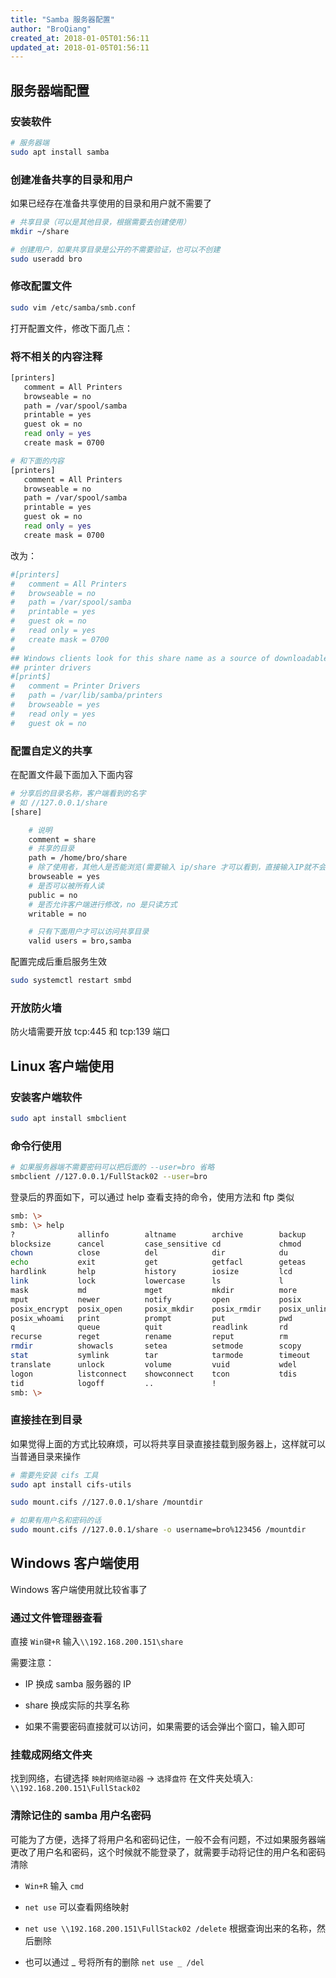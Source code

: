 ```yaml
---
title: "Samba 服务器配置"
author: "BroQiang"
created_at: 2018-01-05T01:56:11
updated_at: 2018-01-05T01:56:11
---
```


## 服务器端配置

### 安装软件

```bash
# 服务器端
sudo apt install samba
```

### 创建准备共享的目录和用户

如果已经存在准备共享使用的目录和用户就不需要了

```bash
# 共享目录（可以是其他目录，根据需要去创建使用）
mkdir ~/share

# 创建用户，如果共享目录是公开的不需要验证，也可以不创建
sudo useradd bro
```

### 修改配置文件

```bash
sudo vim /etc/samba/smb.conf
```

打开配置文件，修改下面几点：

### 将不相关的内容注释

```bash
[printers]
   comment = All Printers
   browseable = no
   path = /var/spool/samba
   printable = yes
   guest ok = no
   read only = yes
   create mask = 0700

# 和下面的内容
[printers]
   comment = All Printers
   browseable = no
   path = /var/spool/samba
   printable = yes
   guest ok = no
   read only = yes
   create mask = 0700
```

改为：

```bash
#[printers]
#   comment = All Printers
#   browseable = no
#   path = /var/spool/samba
#   printable = yes
#   guest ok = no
#   read only = yes
#   create mask = 0700
#
## Windows clients look for this share name as a source of downloadable
## printer drivers
#[print$]
#   comment = Printer Drivers
#   path = /var/lib/samba/printers
#   browseable = yes
#   read only = yes
#   guest ok = no
```

### 配置自定义的共享

在配置文件最下面加入下面内容

```bash
# 分享后的目录名称，客户端看到的名字
# 如 //127.0.0.1/share
[share]

    # 说明
    comment = share
    # 共享的目录
    path = /home/bro/share
    # 除了使用者，其他人是否能浏览(需要输入 ip/share 才可以看到，直接输入IP就不会列出来了)
    browseable = yes
    # 是否可以被所有人读
    public = no
    # 是否允许客户端进行修改，no 是只读方式
    writable = no

    # 只有下面用户才可以访问共享目录
    valid users = bro,samba

```

配置完成后重启服务生效

```bash
sudo systemctl restart smbd
```

### 开放防火墙

防火墙需要开放 tcp:445 和 tcp:139 端口

## Linux 客户端使用

### 安装客户端软件

```bash
sudo apt install smbclient
```

### 命令行使用

```bash
# 如果服务器端不需要密码可以把后面的 --user=bro 省略
smbclient //127.0.0.1/FullStack02 --user=bro
```

登录后的界面如下，可以通过 help 查看支持的命令，使用方法和 ftp 类似

```bash
smb: \>
smb: \> help
?              allinfo        altname        archive        backup
blocksize      cancel         case_sensitive cd             chmod
chown          close          del            dir            du
echo           exit           get            getfacl        geteas
hardlink       help           history        iosize         lcd
link           lock           lowercase      ls             l
mask           md             mget           mkdir          more
mput           newer          notify         open           posix
posix_encrypt  posix_open     posix_mkdir    posix_rmdir    posix_unlink
posix_whoami   print          prompt         put            pwd
q              queue          quit           readlink       rd
recurse        reget          rename         reput          rm
rmdir          showacls       setea          setmode        scopy
stat           symlink        tar            tarmode        timeout
translate      unlock         volume         vuid           wdel
logon          listconnect    showconnect    tcon           tdis
tid            logoff         ..             !
smb: \>
```

### 直接挂在到目录

如果觉得上面的方式比较麻烦，可以将共享目录直接挂载到服务器上，这样就可以当普通目录来操作

```bash
# 需要先安装 cifs 工具
sudo apt install cifs-utils

sudo mount.cifs //127.0.0.1/share /mountdir

# 如果有用户名和密码的话
sudo mount.cifs //127.0.0.1/share -o username=bro%123456 /mountdir
```

## Windows 客户端使用

Windows 客户端使用就比较省事了

### 通过文件管理器查看

直接 `Win键+R` 输入`\\192.168.200.151\share`

需要注意：

- IP 换成 samba 服务器的 IP

- share 换成实际的共享名称

- 如果不需要密码直接就可以访问，如果需要的话会弹出个窗口，输入即可

### 挂载成网络文件夹

找到网络，右键选择 `映射网络驱动器` -> `选择盘符` 在文件夹处填入: `\\192.168.200.151\FullStack02`

### 清除记住的 samba 用户名密码

可能为了方便，选择了将用户名和密码记住，一般不会有问题，不过如果服务器端更改了用户名和密码，这个时候就不能登录了，就需要手动将记住的用户名和密码清除

- `Win+R` 输入 `cmd`

- `net use` 可以查看网络映射

- `net use \\192.168.200.151\FullStack02 /delete` 根据查询出来的名称，然后删除

- 也可以通过 _ 号将所有的删除 `net use _ /del`
